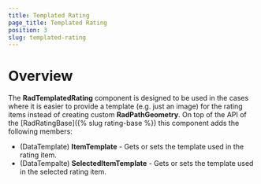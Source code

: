 ```yaml
---
title: Templated Rating
page_title: Templated Rating
position: 3
slug: templated-rating
---
```


# Overview

The **RadTemplatedRating** component is designed to be used in the cases where it is easier to provide a template (e.g. just an image) for the rating items instead of creating custom **RadPathGeometry**. On top of the API of the [RadRatingBase]({% slug rating-base %}) this component adds the following members:

 - (DataTemplate) **ItemTemplate** - Gets or sets the template used in the rating item.
 - (DataTempalte) **SelectedItemTemplate** - Gets or sets the template used in the selected rating item.
